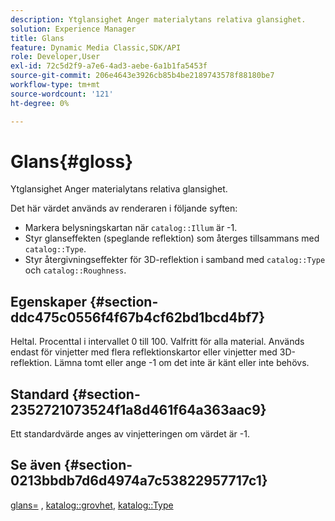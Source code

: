 ```yaml
---
description: Ytglansighet Anger materialytans relativa glansighet.
solution: Experience Manager
title: Glans
feature: Dynamic Media Classic,SDK/API
role: Developer,User
exl-id: 72c5d2f9-a7e6-4ad3-aebe-6a1b1fa5453f
source-git-commit: 206e4643e3926cb85b4be2189743578f88180be7
workflow-type: tm+mt
source-wordcount: '121'
ht-degree: 0%

---
```


# Glans{#gloss}

Ytglansighet Anger materialytans relativa glansighet.

Det här värdet används av renderaren i följande syften:

* Markera belysningskartan när `catalog::Illum` är -1.
* Styr glanseffekten (speglande reflektion) som återges tillsammans med `catalog::Type`.
* Styr återgivningseffekter för 3D-reflektion i samband med `catalog::Type` och `catalog::Roughness`.

## Egenskaper {#section-ddc475c0556f4f67b4cf62bd1bcd4bf7}

Heltal. Procenttal i intervallet 0 till 100. Valfritt för alla material. Används endast för vinjetter med flera reflektionskartor eller vinjetter med 3D-reflektion. Lämna tomt eller ange -1 om det inte är känt eller inte behövs.

## Standard {#section-2352721073524f1a8d461f64a363aac9}

Ett standardvärde anges av vinjetteringen om värdet är -1.

## Se även {#section-0213bbdb7d6d4974a7c53822957717c1}

[glans=](../../../../../ir-api/http-protocol/image-rendering-api-ref/c-ir-http-protocol-ref/c-ir-http-protocol-command-reference/r-ir-http-gloss.md#reference-325aef2ee51e4e1584a06047427340ca) ,  [katalog::grovhet](../../../../../ir-api/material-cat/image-rendering-api-ref/c-ir-material-catalog/c-ir-material-data-reference/r-ir-roughness.md#reference-79f748ac642745e3b81795a99f61fa99),  [katalog::Type](../../../../../ir-api/material-cat/image-rendering-api-ref/c-ir-material-catalog/c-ir-material-data-reference/r-ir-cat-type.md#reference-9bea147dda9f4e74bc0ec79dcc0d9161)
